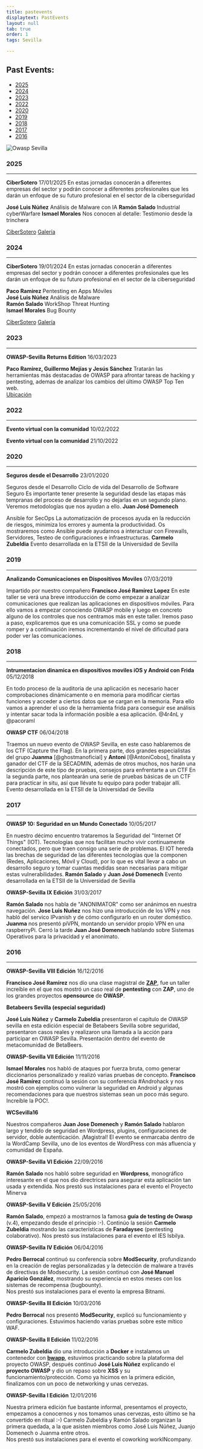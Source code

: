 ```yaml
---
title: pastevents
displaytext: PastEvents
layout: null
tab: true
order: 1
tags: Sevilla

---
```


## Past Events:
* [2025](#2025)
* [2024](#2024)
* [2023](#2023)
* [2022](#2022)
* [2020](#2020)
* [2019](#2019)
* [2018](#2018)
* [2017](#2017)
* [2016](#2016)


![Owasp Sevilla](assets/images/owaspReu.png)  

### 2025 ###
--- 
**CiberSotero** 17/01/2025
En estas jornadas conocerán a diferentes empresas del sector y podrán conocer a diferentes profesionales que les darán un enfoque de su futuro profesional en el sector de la ciberseguridad


**José Luis Núñez** Análisis de Malware con IA
**Ramón Salado**  Industrial cyberWarfare
**Ismael Morales** Nos conocen al detalle: Testimonio desde la trinchera   

[CiberSotero](https://iessoterohernandez.es/index.php/2024/01/16/cibersotero-organizacion-de-las-jornadas/)
[Galería](https://drive.google.com/drive/folders/1wuiEM6NBdgaGiG_G1_YcvSY4xvpHJYpO?usp=sharing)

### 2024 ###
--- 
**CiberSotero** 19/01/2024
En estas jornadas conocerán a diferentes empresas del sector y podrán conocer a diferentes profesionales que les darán un enfoque de su futuro profesional en el sector de la ciberseguridad

**Paco Ramirez** Pentesting en Apps Móviles  
**José Luis Núñez** Análisis de Malware  
**Ramón Salado** WorkShop Threat Hunting  
**Ismael Morales** Bug Bounty    

[CiberSotero](https://iessoterohernandez.es/index.php/2024/01/16/cibersotero-organizacion-de-las-jornadas/)
[Galería](https://drive.google.com/drive/folders/1LI-ID_LTw2SDuQCPcCaeyKuGElm2Gk-w?usp=sharing)
 
### 2023 ###
--- 
**OWASP-Sevilla Returns Edition** 16/03/2023

**Paco Ramirez, Guillermo Mejías y Jesús Sánchez** Tratarán las herramientas más destacadas de OWASP
para afrontar tareas de hacking y pentesting, ademas de analizar los cambios del último OWASP Top Ten web.   
[Ubicación](https://goo.gl/maps/fjgUzLAK8AqMB2dF6)

### 2022 ###
--- 
**Evento virtual con la comunidad** 10/02/2022

**Evento virtual con la comunidad** 21/10/2022

### 2020 ###
---

**Seguros desde el Desarrollo** 23/01/2020

Seguros desde el Desarrollo
Ciclo de vida del Desarrollo de Software Seguro
Es importante tener presente la seguridad desde las etapas más tempranas del proceso de desarrollo y no dejarlas en un segundo plano. Veremos metodologías que nos ayudan a ello.
**Juan José Domenech**


Ansible for SecOps
La automatización de procesos ayuda en la reducción de riesgos, minimiza los errores y aumenta la productividad. Os mostraremos como Ansible puede ayudarnos a interactuar con Firewalls, Servidores, Testeo de configuraciones e infraestructuras.
**Carmelo Zubeldia**
Evento desarrollada en la ETSII de la Universidad de Sevilla


### 2019 ###
---

**Analizando Comunicaciones en Dispositivos Moviles** 07/03/2019

Impartido por nuestro compañero **Francisco José Ramírez Lopez** 
En este taller se verá una breve introducción de como empezar a analizar comunicaciones que realizan las aplicaciones en dispositivos móviles. Para ello vamos a empezar conociendo OWASP mobile y luego en concreto alguno de los controles que nos centramos más en este taller. Iremos paso a paso, explicaremos que es una comunicación SSL y como se puede romper y a continuación iremos incrementando el nivel de dificultad para poder ver las comunicaciones.



### 2018 ###
---

**Intrumentacion dinamica en dispositivos moviles iOS y Android con Frida** 05/12/2018

En todo proceso de la auditoria de una aplicación es necesario hacer comprobaciones dinámicamente o en memoria para modificar ciertas funciones y acceder a ciertos datos que se cargan en la memoria. Para ello vamos a aprender el uso de la herramienta frida para conseguir ese análisis y intentar sacar toda la información posible a esa aplicación.
@4r4nL y @pacoraml  


**OWASP CTF** 06/04/2018

Traemos un nuevo evento de OWASP Sevilla, en este caso hablaremos de los CTF (Capture the Flag).
En la primera parte, dos grandes especialistas del grupo **Juanma** [@ghostmanoficial] y **Antoni** [@AntoniCobos], finalista y ganador del CTF de la SECADMIN, además de otros muchos, nos harán una descripción de este tipo de pruebas, consejos para enfrentarte a un CTF
En la segunda parte, nos plantearán una serie de pruebas básicas de un CTF para practicar in situ, así que llévate tu equipo para poder trabajar allí.
Evento desarrollada en la ETSII de la Universidad de Sevilla


### 2017 ###
---

**OWASP 10: Seguridad en un Mundo Conectado** 10/05/2017

En nuestro décimo encuentro trataremos la Seguridad del "Internet Of Things" (IOT). Tecnologías que nos facilitan mucho vivir continuamente conectados, pero que traen consigo una serie de problemas. El IOT hereda las brechas de seguridad de las diferentes tecnologías que la componen (Redes, Aplicaciones, Móvil y Cloud), por lo que es vital llevar a cabo un desarrollo seguro y tomar cuantas medidas sean necesarias para mitigar estas vulnerabilidades. **Ramón Salado** y **Juan José Domenech**
Evento desarrollada en la ETSII de la Universidad de Sevilla



**OWASP-Sevilla IX Edición** 31/03/2017

**Ramón Salado** nos habla de "ANONIMATOR" como ser anánimos en nuestra
navegación. **Jose Luis Nuñez** nos hizo una introducción de los VPN y
nos habló del servico IPvanish y de cómo configurarlo en un router
doméstico. **Juanma** nos presentó piVPN, montando un servidor propio
VPN en una raspberryPi. Cerró la tarde **Juan José Domenech** hablando
sobre Sistemas Operativos para la privacidad y el anonimato.


### 2016 ###
---

**OWASP-Sevilla VIII Edición** 16/12/2016

**Francisco José Ramírez** nos dío una clase magistral de
[**ZAP**](https://www.owasp.org/index.php/OWASP_Zed_Attack_Proxy_Project), 
fue un taller increíble en el que nos mostró un caso real de
**pentesting** con **ZAP**, uno de los grandes proyectos **opensource**
de **OWASP**.

**Betabeers Sevilla (especial seguridad)**

**José Luis Núñez** y **Carmelo Zubeldia** presentaron el capítulo de
OWASP sevilla en esta edición especial de Betabeers Sevilla sobre
seguridad, presentaron casos reales y realizaron una llamada a la acción
para participar en OWASP Sevilla.
Presentación dentro del evento de metacomunidad de BetaBeers.

**OWASP-Sevilla VII Edición** 11/11/2016

**Ismael Morales** nos habló de ataques por fuerza bruta, como generar
diccionarios personalizado y realizó varias pruebas de concepto.
**Francisco José Ramírez** continuó la sesión con su conferencia
\#Androhack y nos mostró con ejemplos como vulnerar la seguridad en
Android y algunas recomendaciones para que nuestros sistemas sean un
poco más seguro. Increíble la POC\!.

**WCSevilla16**

Nuestros compañeros **Juan Jose Domenech** y **Ramón Salado** hablaron largo y tendido de seguridad en Wordpress, plugins, configuraciones de servidor, doble autenticación. ¡Magistral\!
El evento se enmarcaba dentro de la WordCamp Sevilla, uno de los eventos de WordPress con más afluencia y comunidad de España.  

**OWASP-Sevilla VI Edición** 22/09/2016

**Ramón Salado** nos habló sobre seguridad en **Wordpress**, monográfico
 interesante en el que nos dio directrices para asegurar esta
aplicación tan usada y extendida.
Nos prestó sus instalaciones para el evento el Proyecto Minerva  

**OWASP-Sevilla V Edición** 25/05/2016

**Ramón Salado**, empezó a mostrarnos la famosa **guía de testing de
Owasp** (v.4), empezando desde el principio :-). Continúo la sesión
**Carmelo Zubeldia** mostrando las características de **Faradaysec**
(pentesting colaborativo).
Nos prestó sus instalaciones para el evento el IES Isbilya.

**OWASP-Sevilla IV Edición** 06/04/2016

**Pedro Berrocal** continuó su conferencia sobre **ModSecurity**,
profundizando en la creación de reglas personalizadas y la detección de
malware a través de directivas de Modsecurity. La sesión continuó con
**José Manuel Aparicio González**, mostrando su experiencia en estos
meses con los sistemas de recompensa (bugbounty).   
Nos prestó sus instalaciones para el evento la empresa Bitnami.

**OWASP-Sevilla III Edición** 10/03/2016

**Pedro Berrocal** nos presentó **ModSecurity**, explicó su
funcionamiento y configuraciones. Estuvimos haciendo varias pruebas sobre este mítico WAF.

**OWASP-Sevilla II Edición** 11/02/2016

**Carmelo Zubeldia** dio una introducción a **Docker** e instalamos un
contenedor con [**bwapp**](http://www.itsecgames.com/), estuvimos practicando sobre la plataforma del proyecto OWASP,
después continuó **José Luis Núñez** explicando el **proyecto OWASP** y dio un repaso sobre **XSS** y su funcionamiento/protección.
Como ya hicimos en la primera edición, finalizamos con un poco de networking y unas cervezas.

**OWASP-Sevilla I Edición** 12/01/2016

Nuestra primera edición fue bastante informal, presentamos el proyecto,
empezamos a conocernos y nos tomamos unas cervezas, esto último se ha
convertido en ritual :-) Carmelo Zubeldia y Ramón Salado organizan la primera quedada, a la que asisten miembros como José Luis Núñez, Juanjo Domenech o Juanma entre otros.  
Nos prestó sus instalaciones para el evento el coworking workINcompany.
